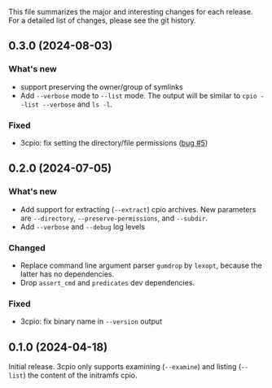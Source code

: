 This file summarizes the major and interesting changes for each release. For a
detailed list of changes, please see the git history.

0.3.0 (2024-08-03)
------------------

### What's new

* support preserving the owner/group of symlinks
* Add `--verbose` mode to `--list` mode. The output will be similar to
  `cpio --list --verbose` and `ls -l`.

### Fixed

* 3cpio: fix setting the directory/file permissions
  ([bug #5](https://github.com/bdrung/3cpio/issues/5))

0.2.0 (2024-07-05)
------------------

### What's new

* Add support for extracting (`--extract`) cpio archives. New parameters are
  `--directory`, `--preserve-permissions`, and `--subdir`.
* Add `--verbose` and `--debug` log levels

### Changed

* Replace command line argument parser `gumdrop` by `lexopt`, because the
  latter has no dependencies.
* Drop `assert_cmd` and `predicates` dev dependencies.

### Fixed

* 3cpio: fix binary name in `--version` output

0.1.0 (2024-04-18)
------------------

Initial release. 3cpio only supports examining (`--examine`) and listing
(`--list`) the content of the initramfs cpio.
